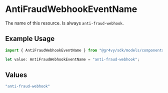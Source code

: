 # AntiFraudWebhookEventName

The name of this resource. Is always `anti-fraud-webhook`.

## Example Usage

```typescript
import { AntiFraudWebhookEventName } from "@gr4vy/sdk/models/components";

let value: AntiFraudWebhookEventName = "anti-fraud-webhook";
```

## Values

```typescript
"anti-fraud-webhook"
```